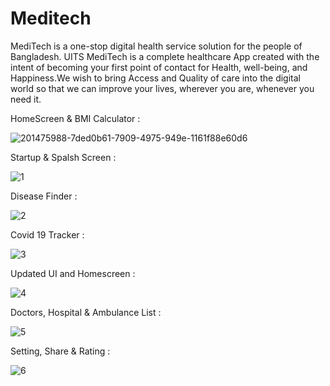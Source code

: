  # Meditech

 MediTech is a one-stop digital health service solution for the people of Bangladesh.                                 UITS
 MediTech is a complete healthcare App created with the intent of becoming your first point of
 contact for Health, well-being, and Happiness.We wish to bring Access and Quality of care into the digital world so that we can improve your lives, wherever you are, whenever you need it.

HomeScreen & BMI Calculator :

![201475988-7ded0b61-7909-4975-949e-1161f88e60d6](https://user-images.githubusercontent.com/79131390/211398963-ddbe29fb-f1b4-4417-8073-9f2ad335574c.png)

Startup & Spalsh Screen :

![1](https://user-images.githubusercontent.com/79131390/211399415-96e9dfbd-fdc7-4d8d-b170-563965f4e585.png)

Disease Finder :

![2](https://user-images.githubusercontent.com/79131390/211399583-071ce51c-bbb1-4a32-86bb-8ff491305cb2.png)

Covid 19 Tracker :

![3](https://user-images.githubusercontent.com/79131390/211399664-554c5278-8788-4e1f-85f4-9fec5971744e.png)

Updated UI and Homescreen : 

![4](https://user-images.githubusercontent.com/79131390/211399718-b8a86245-67ea-4a98-8b5a-4121f124e892.png)

Doctors, Hospital & Ambulance List :

![5](https://user-images.githubusercontent.com/79131390/211399803-60ffa905-ec7e-4945-ad88-070d98a6e8c0.png)

Setting, Share & Rating :

![6](https://user-images.githubusercontent.com/79131390/211399942-95682f6e-cfa9-42a4-ad79-a81fddbc709c.png)
